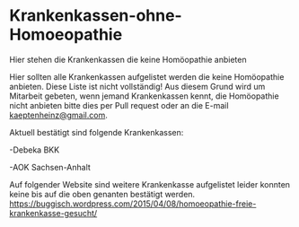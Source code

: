 # Krankenkassen-ohne-Homoeopathie
Hier stehen die Krankenkassen die keine Homöopathie anbieten

Hier sollten alle Krankenkassen aufgelistet werden die keine Homöopathie anbieten. Diese Liste ist nicht vollständig! Aus diesem Grund wird um Mitarbeit gebeten, wenn jemand Krankenkassen kennt, die Homöopathie nicht anbieten bitte dies per Pull request oder an die E-mail kaeptenheinz@gmail.com.

Aktuell bestätigt sind folgende Krankenkassen:

-Debeka BKK

-AOK Sachsen-Anhalt

Auf folgender Website sind weitere Krankenkasse aufgelistet leider konnten keine bis auf die oben genanten bestätigt werden. https://buggisch.wordpress.com/2015/04/08/homoeopathie-freie-krankenkasse-gesucht/
